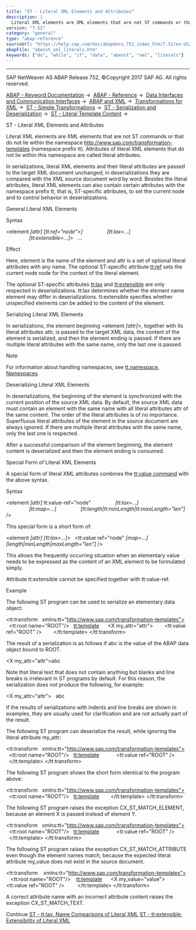 ```yaml
---
title: "ST - Literal XML Elements and Attributes"
description: |
  Literal XML elements are XML elements that are not ST commands or that do not lie within the namespace http://www.sap.com/transformation-templates (namespace prefix tt). Attributes of literal XML elements that do not lie within this namespace are called literal attributes. In serializations, literal
version: "7.52"
category: "general"
type: "abap-reference"
sourceUrl: "https://help.sap.com/doc/abapdocu_752_index_htm/7.52/en-US/abenst_xml_literals.htm"
abapFile: "abenst_xml_literals.htm"
keywords: ["do", "while", "if", "data", "abenst", "xml", "literals"]
---
```


* * *

SAP NetWeaver AS ABAP Release 752, ©Copyright 2017 SAP AG. All rights reserved.

[ABAP - Keyword Documentation](https://help.sap.com/doc/abapdocu_752_index_htm/7.52/en-US/abenabap.htm) →  [ABAP - Reference](https://help.sap.com/doc/abapdocu_752_index_htm/7.52/en-US/abenabap_reference.htm) →  [Data Interfaces and Communication Interfaces](https://help.sap.com/doc/abapdocu_752_index_htm/7.52/en-US/abenabap_data_communication.htm) →  [ABAP and XML](https://help.sap.com/doc/abapdocu_752_index_htm/7.52/en-US/abenabap_xml.htm) →  [Transformations for XML](https://help.sap.com/doc/abapdocu_752_index_htm/7.52/en-US/abenabap_xml_trafos.htm) →  [ST - Simple Transformations](https://help.sap.com/doc/abapdocu_752_index_htm/7.52/en-US/abenabap_st.htm) →  [ST - Serialization and Deserialization](https://help.sap.com/doc/abapdocu_752_index_htm/7.52/en-US/abenst_serial_deserial.htm) →  [ST - Literal Template Content](https://help.sap.com/doc/abapdocu_752_index_htm/7.52/en-US/abenst_literals.htm) → 

ST - Literal XML Elements and Attributes

Literal XML elements are XML elements that are not ST commands or that do not lie within the namespace http://www.sap.com/transformation-templates (namespace prefix tt). Attributes of literal XML elements that do not lie within this namespace are called literal attributes.

In serializations, literal XML elements and their literal attributes are passed to the target XML document unchanged; in deserializations they are compared with the XML source document word by word. Besides the literal attributes, literal XML elements can also contain certain attributes with the namespace prefix tt, that is, ST-specific attributes, to set the current node and to control behavior in deserializations.

General Literal XML Elements

Syntax

<element *\[*attr*\]* *\[*tt:ref="node">*\]*
                *\[*tt:lax=...*\]*
                *\[*tt:extensible=...*\]*\>
  ...
</element>

Effect

Here, element is the name of the element and attr is a set of optional literal attributes with any name. The optional ST-specific attribute [tt:ref](https://help.sap.com/doc/abapdocu_752_index_htm/7.52/en-US/abenst_tt_ref.htm) sets the current node node for the context of the literal element.

The optional ST-specific attributes [tt:lax](https://help.sap.com/doc/abapdocu_752_index_htm/7.52/en-US/abenst_tt_lax.htm) and [tt:extensible](https://help.sap.com/doc/abapdocu_752_index_htm/7.52/en-US/abenst_tt_extensible.htm) are only respected in deserializations. tt:lax determines whether the element name element may differ in deserializations. tt:extensible specifies whether unspecified elements can be added to the content of the element.

Serializing Literal XML Elements

In serializations, the element beginning <element *\[*attr*\]*\>, together with its literal attributes attr, is passed to the target XML data, the content of the element is serialized, and then the element ending </element> is passed. If there are multiple literal attributes with the same name, only the last one is passed.

Note

For information about handling namespaces, see [tt.namespace, Namespaces](https://help.sap.com/doc/abapdocu_752_index_htm/7.52/en-US/abenst_tt_namespace.htm).

Deserializing Literal XML Elements

In deserializations, the beginning of the element is synchronized with the current position of the source XML data. By default, the source XML data must contain an element with the same name with all literal attributes attr of the same content. The order of the literal attributes is of no importance. Superfluous literal attributes of the element in the source document are always ignored. If there are multiple literal attributes with the same name, only the last one is respected.

After a successful comparison of the element beginning, the element content is deserialized and then the element ending is consumed.

Special Form of Literal XML Elements

A special form of literal XML attributes combines the [tt:value command](https://help.sap.com/doc/abapdocu_752_index_htm/7.52/en-US/abenst_tt_value_elementary.htm) with the above syntax.

Syntax

<element *\[*attr*\]* tt:value-ref="node"
                *\[*tt:lax=...*\]*
                *\[*tt:map=...*\]*
                *\[*tt:length*|*tt:minLength*|*tt:maxLength="len"*\]* />

This special form is a short form of:

<element *\[*attr*\]* *\[*tt:lax=...*\]*\>
  <tt:value ref="node" *\[*map=...*\]*
                       *\[*length*|*minLength*|*maxLength="len"*\]* />
</element>

This allows the frequently occurring situation when an elementary value needs to be expressed as the content of an XML element to be formulated simply.

Attribute tt:extensible cannot be specified together with tt:value-ref.

Example

The following ST program can be used to serialize an elementary data object:

<tt:transform
  xmlns:tt="http://www.sap.com/transformation-templates">
  <tt:root name="ROOT"/>
  <tt:template>
     <X my\_attr="attr">
       <tt:value ref="ROOT" />
     </X>
  </tt:template>
</tt:transform>

The result of a serialization is as follows if abc is the value of the ABAP data object bound to ROOT.

<X my\_attr="attr">abc</X>

Note that literal text that does not contain anything but blanks and line breaks is irrelevant in ST programs by default. For this reason, the serialization does not produce the following, for example:

<X my\_attr="attr">
  abc
</X>

If the results of serializations with indents and line breaks are shown in examples, they are usually used for clarification and are not actually part of the result.

The following ST program can deserialize the result, while ignoring the literal attribute my\_attr:

<tt:transform
  xmlns:tt="http://www.sap.com/transformation-templates">
  <tt:root name="ROOT"/>
  <tt:template>
    <X>
      <tt:value ref="ROOT" />
    </X>
  </tt:template>
</tt:transform>

The following ST program shows the short form identical to the program above:

<tt:transform
  xmlns:tt="http://www.sap.com/transformation-templates">
  <tt:root name="ROOT"/>
  <tt:template>
    <X tt:value-ref="ROOT" />
  </tt:template>
</tt:transform>

The following ST program raises the exception CX\_ST\_MATCH\_ELEMENT, because an element X is passed instead of element Y.

<tt:transform
  xmlns:tt="http://www.sap.com/transformation-templates">
  <tt:root name="ROOT"/>
  <tt:template>
    <Y>
      <tt:value ref="ROOT" />
    </Y>
  </tt:template>
</tt:transform>

The following ST program raises the exception CX\_ST\_MATCH\_ATTRIBUTE even though the element names match, because the expected literal attribute my\_value does not exist in the source document.

<tt:transform
   xmlns:tt="http://www.sap.com/transformation-templates">
   <tt:root name="ROOT"/>
   <tt:template>
     <X my\_value="value">
       <tt:value ref="ROOT" />
     </X>
   </tt:template>
</tt:transform>

A correct attribute name with an incorrect attribute content raises the exception CX\_ST\_MATCH\_TEXT.

Continue
[ST - tt:lax, Name Comparisons of Literal XML](https://help.sap.com/doc/abapdocu_752_index_htm/7.52/en-US/abenst_tt_lax.htm)
[ST - tt:extensible, Extensibility of Literal XML](https://help.sap.com/doc/abapdocu_752_index_htm/7.52/en-US/abenst_tt_extensible.htm)